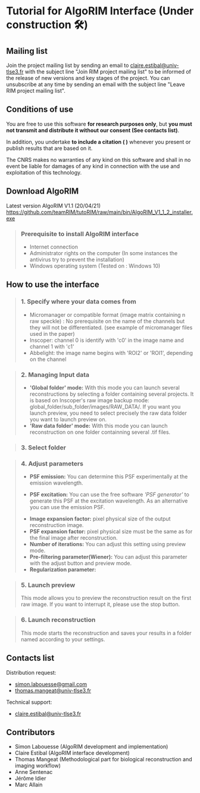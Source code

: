 <!-- ## Quick introduction of RIM microscopy

<!--(Le software ci-dessous est en lien avec le papier... DOI -->

# Tutorial for AlgoRIM Interface (Under construction 🛠️)

## Mailing list

Join the project mailing list by sending an email to claire.estibal@univ-tlse3.fr with the subject line "Join RIM project mailing list" to be informed of the release of new versions and key stages of the project. You can unsubscribe at any time by sending an email with the subject line "Leave RIM project mailing list".

## Conditions of use

You are free to use this software **for research purposes only**, but **you must not transmit and distribute it without our consent (See contacts list)**.  

In addition, you undertake **to include a citation (<!-- Mangeat et al., Super-resolved live-cell imaging using random illumination microscopy, Cell Reports Methods (2021),
https://doi.org/10.1016/j.crmeth.2021.100009 --> )** whenever you present or publish results that are based on it.   

The CNRS makes no warranties of any kind on this software and shall in no event be liable for damages of any kind in connection with the use and exploitation of this technology. 

## Download AlgoRIM

Latest version AlgoRIM V1.1 (20/04/21)  
https://github.com/teamRIM/tutoRIM/raw/main/bin/AlgoRIM_V1_1_2_installer.exe

> ### Prerequisite to install AlgoRIM interface
>
> * Internet connection
> * Administrator rights on the computer (In some instances the antivirus try to prevent the installation)
> * Windows operating system (Tested on : Windows 10)

## How to use the interface

> ### 1. Specify where your data comes from
> 
> * Micromanager or compatible format (image matrix containing n raw speckle) : No prerequisite on the name of the channels but they will not be differentiated. (see example of micromanager files used in the paper)
> * Inscoper: channel 0 is identify with 'c0' in the image name and channel 1 with 'c1'
> * Abbelight: the image name begins with 'ROI2' or 'ROI1', depending on the channel
> 

> ### 2. Managing Input data
> * **'Global folder' mode:** With this mode you can launch several reconstructions by selecting a folder containing several projects. It is based on Inscoper's raw image backup mode: global_folder/sub_folder/images/RAW_DATA/. If you want you launch preview, you need to select precisely the raw data folder you want to launch preview on.
> * **'Raw data folder' mode:** With this mode you can launch reconstruction on one folder containning several .tif files.  
<!---
> * **'Only 1 file (Stream)' mode:**  With this mode you can launch reconstruction on one .tif file. You can set the number of raw images per reconstructed image ('Speckles per sequence'). These sequences can be overlaped to improve time resolution and denoising.--->   

> ### 3. Select folder<!--/file-->

> ### 4. Adjust <!--optical--> parameters <!--from your microscope-->
> * **PSF emission:** You can determine this PSF experimentally at the emission wavelength.  
> <!--How to inject the good emission experimental PSF ? link psf extractor.-->
> 
> * **PSF excitation:** You can use the free software *'PSF generator'* to generate this PSF at the excitation wavelength. As an alternative you can use the emission PSF.
> <!--How to inject the good PSF from simulation ? link psf generator -->
> 
> * **Image expansion factor:** pixel physical size of the output reconstruction image.  
> * **PSF expansion factor:** pixel physical size must be the same as for the final image after reconstruction.  
> * **Number of iterations:** You can adjust this setting using preview mode.  
> * **Pre-filtering parameter(Wiener):**  You can adjust this parameter with the adjust button and preview mode.
> * **Regularization parameter:**  

> ### 5. Launch preview
> This mode allows you to preview the reconstruction result on the first raw image. If you want to interrupt it, please use the stop button.  

> ### 6. Launch reconstruction
> This mode starts the reconstruction and saves your results in a folder named according to your settings.  


## Contacts list

Distribution request:
* simon.labouesse@gmail.com
* thomas.mangeat@univ-tlse3.fr

Technical support:
* claire.estibal@univ-tlse3.fr

## Contributors

* Simon Labouesse (AlgoRIM development and implementation)
* Claire Estibal  (AlgoRIM interface development)
* Thomas Mangeat  (Methodological part for biological reconstruction and imaging workflow)
* Anne Sentenac   
* Jérôme Idier    
* Marc Allain

